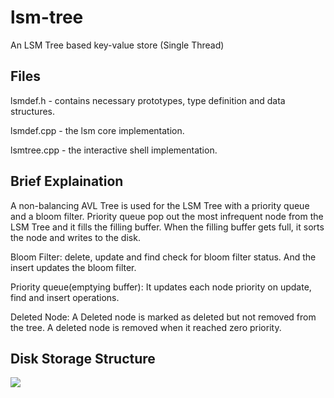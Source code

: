 # lsm-tree
An LSM Tree based key-value store (Single Thread)

## Files
 lsmdef.h - contains necessary prototypes, type definition and data structures.
 
 lsmdef.cpp - the lsm core implementation.
 
 lsmtree.cpp - the interactive shell implementation.
 
 ## Brief Explaination
 A non-balancing AVL Tree is used for the LSM Tree with a priority queue and a bloom filter. Priority queue pop out the most infrequent node from the LSM Tree and it fills the filling buffer. When the filling buffer gets full, it sorts the node and writes to the disk.
 
Bloom Filter: delete, update and find check for bloom filter status. And the insert updates the bloom filter.

Priority queue(emptying buffer): It updates each node priority on update, find and insert operations.

Deleted Node: A Deleted node is marked as deleted but not removed from the tree. A deleted node is removed when it reached zero
priority.
 
 
 ## Disk Storage Structure
 
 
 <img src="https://github.com/rafathasan/lsm-tree/raw/master/readme_src/logfile.png" />
